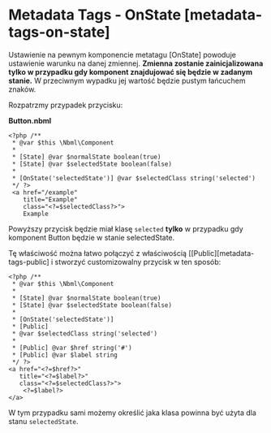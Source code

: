 # Metadata Tags - OnState [metadata-tags-on-state]

Ustawienie na pewnym komponencie metatagu \[OnState\] powoduje ustawienie warunku na danej zmiennej.
**Zmienna zostanie zainicjalizowana tylko w przypadku gdy komponent znajdujować się będzie w zadanym stanie.**
W przeciwnym wypadku jej wartość będzie pustym łańcuchem znaków.

Rozpatrzmy przypadek przycisku:

**Button.nbml**

	<?php /**
	 * @var $this \Nbml\Component
	 *
	 * [State] @var $normalState boolean(true)
	 * [State] @var $selectedState boolean(false)
	 *
	 * [OnState('selectedState')] @var $selectedClass string('selected')
	 */ ?>
	 <a href="/example"
	    title="Example"
	    class="<?=$selectedClass?>">
	    Example
   </a>

Powyższy przycisk będzie miał klasę `selected` **tylko** w przypadku gdy komponent Button będzie
w stanie selectedState.

Tę właściwość można łatwo połączyć z właściwością [\[Public\]\[metadata-tags-public] i stworzyć
customizowalny przycisk w ten sposób:

	<?php /**
	 * @var $this \Nbml\Component
	 *
	 * [State] @var $normalState boolean(true)
	 * [State] @var $selectedState boolean(false)
	 *
	 * [OnState('selectedState')]
	 * [Public]
	 * @var $selectedClass string('selected')
	 *
	 * [Public] @var $href string('#')
	 * [Public] @var $label string
	 */ ?>
	<a href="<?=$href?>"
	   title="<?=$label?>"
	   class="<?=$selectedClass?>">
	    <?=$label?>
	</a>

W tym przypadku sami możemy określić jaka klasa powinna być użyta dla stanu `selectedState`.